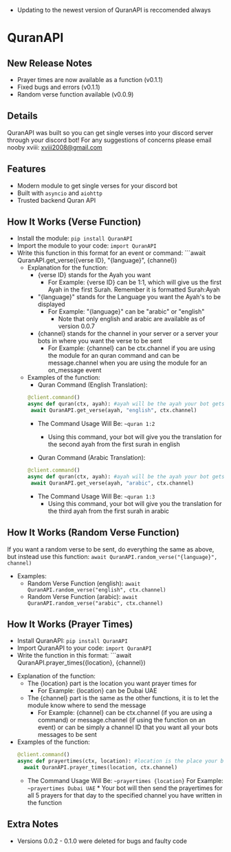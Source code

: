 * Updating to the newest version of QuranAPI is reccomended always

# QuranAPI

## New Release Notes
  - Prayer times are now available as a function (v0.1.1)
  - Fixed bugs and errors (v0.1.1)
  - Random verse function available (v0.0.9)
  
## Details
QuranAPI was built so you can get single verses into your discord server through your discord bot!
For any suggestions of concerns please email nooby xviii: xviii2008@gmail.com

## Features
  * Modern module to get single verses for your discord bot
  * Built with ```asyncio``` and ```aiohttp```
  * Trusted backend Quran API

## How It Works (Verse Function)
  * Install the module: ```pip install QuranAPI```
  * Import the module to your code: ```import QuranAPI```
  * Write this function in this format for an event or command: ```await QuranAPI.get_verse({verse ID}, "{language}", {channel}) 
    - Explanation for the function:
        - {verse ID} stands for the Ayah you want
          - For Example: {verse ID} can be 1:1, which will give us the first Ayah in the first Surah. Remember it is formatted Surah:Ayah
        - "{language}" stands for the Language you want the Ayah's to be displayed
          - For Example: "{language}" can be "arabic" or "english"
            - Note that only english and arabic are available as of version 0.0.7
        - {channel} stands for the channel in your server or a server your bots in where you want the verse to be sent
          - For Example: {channel} can be ctx.channel if you are using the module for an quran command and can be message.channel when you are using the module for an on_message event
    - Examples of the function:
      - Quran Command (English Translation):
       ```python
      @client.command()
      async def quran(ctx, ayah): #ayah will be the ayah your bot gets from a surah
        await QuranAPI.get_verse(ayah, "english", ctx.channel)
        ```
        - The Command Usage Will Be:
          ```~quran 1:2```
            * Using this command, your bot will give you the translation for the second ayah from the first surah in english
            
      - Quran Command (Arabic Translation):
       ```python
      @client.command()
      async def quran(ctx, ayah): #ayah will be the ayah your bot gets from a surah
        await QuranAPI.get_verse(ayah, "arabic", ctx.channel)
        ```
        - The Command Usage Will Be:
          ```~quran 1:3```
            * Using this command, your bot will give you the translation for the third ayah from the first surah in arabic
            
## How It Works (Random Verse Function) 
If you want a random verse to be sent, do everything the same as above, but instead use this function: ```await QuranAPI.random_verse("{language}", channel)```
  - Examples:
    - Random Verse Function (english):
      ```await QuranAPI.random_verse("english", ctx.channel)```
    - Random Verse Function (arabic):
      ```await QuranAPI.random_verse("arabic", ctx.channel)```

## How It Works (Prayer Times)
  * Install QuranAPI: ```pip install QuranAPI```
  * Import QuranAPI to your code: ```import QuranAPI```
  * Write the function in this format: ```await QuranAPI.prayer_times({location}, {channel})
  - Explanation of the function:
    - The {location} part is the location you want prayer times for
      - For Example: {location} can be Dubai UAE 
    - The {channel} part is the same as the other functions, it is to let the module know where to send the message
      - For Example: {channel} can be ctx.channel (if you are using a command) or message.channel (if using the function on an event) or can be simply a channel ID that you want all your bots messages to be sent
  - Examples of the function:
    ```python
    @client.command()
    async def prayertimes(ctx, location): #location is the place your bot will get the prayer times for
      await QuranAPI.prayer_times(location, ctx.channel)
    ```
      - The Command Usage Will Be:
        ```~prayertimes {location}```
          For Example: ```~prayertimes Dubai UAE```
            * Your bot will then send the prayertimes for all 5 prayers for that day to the specified channel you have written in the function
## Extra Notes
  * Versions 0.0.2 - 0.1.0 were deleted for bugs and faulty code